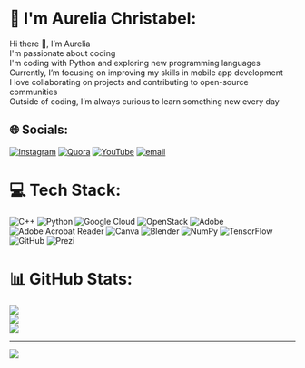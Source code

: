 # 💫 I'm Aurelia Christabel:
Hi there 👋, I’m Aurelia<br>I'm passionate about coding<br>I'm coding with Python and exploring new programming languages<br>Currently, I’m focusing on improving my skills in mobile app development<br>I love collaborating on projects and contributing to open-source communities<br>Outside of coding, I’m always curious to learn something new every day


## 🌐 Socials:
[![Instagram](https://img.shields.io/badge/Instagram-%23E4405F.svg?logo=Instagram&logoColor=white)](https://instagram.com/https://www.instagram.com/aurelianostalgic/) [![Quora](https://img.shields.io/badge/Quora-%23B92B27.svg?logo=Quora&logoColor=white)](https://quora.com/profile/hfecngej) [![YouTube](https://img.shields.io/badge/YouTube-%23FF0000.svg?logo=YouTube&logoColor=white)](https://youtube.com/@cgbenrj) [![email](https://img.shields.io/badge/Email-D14836?logo=gmail&logoColor=white)](mailto:chgngh4) 

# 💻 Tech Stack:
![C++](https://img.shields.io/badge/c++-%2300599C.svg?style=for-the-badge&logo=c%2B%2B&logoColor=white) ![Python](https://img.shields.io/badge/python-3670A0?style=for-the-badge&logo=python&logoColor=ffdd54) ![Google Cloud](https://img.shields.io/badge/GoogleCloud-%234285F4.svg?style=for-the-badge&logo=google-cloud&logoColor=white) ![OpenStack](https://img.shields.io/badge/Openstack-%23f01742.svg?style=for-the-badge&logo=openstack&logoColor=white) ![Adobe](https://img.shields.io/badge/adobe-%23FF0000.svg?style=for-the-badge&logo=adobe&logoColor=white) ![Adobe Acrobat Reader](https://img.shields.io/badge/Adobe%20Acrobat%20Reader-EC1C24.svg?style=for-the-badge&logo=Adobe%20Acrobat%20Reader&logoColor=white) ![Canva](https://img.shields.io/badge/Canva-%2300C4CC.svg?style=for-the-badge&logo=Canva&logoColor=white) ![Blender](https://img.shields.io/badge/blender-%23F5792A.svg?style=for-the-badge&logo=blender&logoColor=white) ![NumPy](https://img.shields.io/badge/numpy-%23013243.svg?style=for-the-badge&logo=numpy&logoColor=white) ![TensorFlow](https://img.shields.io/badge/TensorFlow-%23FF6F00.svg?style=for-the-badge&logo=TensorFlow&logoColor=white) ![GitHub](https://img.shields.io/badge/github-%23121011.svg?style=for-the-badge&logo=github&logoColor=white) ![Prezi](https://img.shields.io/badge/Prezi-%23000000.svg?style=for-the-badge&logo=Prezi&logoColor=white)
# 📊 GitHub Stats:
![](https://github-readme-stats.vercel.app/api?username=aurel27525&theme=rose&hide_border=false&include_all_commits=false&count_private=false)<br/>
![](https://nirzak-streak-stats.vercel.app/?user=aurel27525&theme=rose&hide_border=false)<br/>
![](https://github-readme-stats.vercel.app/api/top-langs/?username=aurel27525&theme=rose&hide_border=false&include_all_commits=false&count_private=false&layout=compact)

---
[![](https://visitcount.itsvg.in/api?id=aurel27525&icon=0&color=0)](https://visitcount.itsvg.in)
